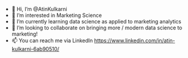 - 👋 Hi, I’m @AtinKulkarni
- 👀 I’m interested in Marketing Science
- 🌱 I’m currently learning data science as applied to marketing analytics 
- 💞️ I’m looking to collaborate on bringing more / modern data science to marketing! 
- 📫 You can reach me via LinkedIn https://www.linkedin.com/in/atin-kulkarni-6ab90510/

<!---
AtinKulkarni/AtinKulkarni is a ✨ special ✨ repository because its `README.md` (this file) appears on your GitHub profile.
You can click the Preview link to take a look at your changes.
--->
